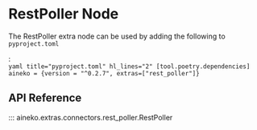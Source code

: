 # RestPoller Node

The RestPoller extra node can be used by adding the following to `pyproject.toml`

:   
    ```yaml title="pyproject.toml" hl_lines="2"
    [tool.poetry.dependencies]
    aineko = {version = "^0.2.7", extras=["rest_poller"]}
    ```

## API Reference

::: aineko.extras.connectors.rest_poller.RestPoller
